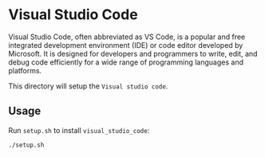 # Visual Studio Code

Visual Studio Code, often abbreviated as VS Code, is a popular and free integrated development environment (IDE) or code editor developed by Microsoft. It is designed for developers and programmers to write, edit, and debug code efficiently for a wide range of programming languages and platforms.

This directory will setup the `Visual studio code`.

## Usage

Run `setup.sh` to install `visual_studio_code`:

```bash
./setup.sh
```
